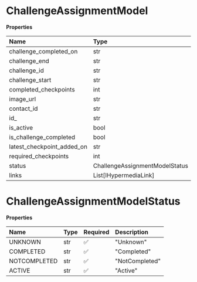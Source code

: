 # ChallengeAssignmentModel

**Properties**

| Name                       | Type                           | Required | Description |
| :------------------------- | :----------------------------- | :------- | :---------- |
| challenge_completed_on     | str                            | ❌       |             |
| challenge_end              | str                            | ❌       |             |
| challenge_id               | str                            | ❌       |             |
| challenge_start            | str                            | ❌       |             |
| completed_checkpoints      | int                            | ❌       |             |
| image_url                  | str                            | ❌       |             |
| contact_id                 | str                            | ❌       |             |
| id\_                       | str                            | ❌       |             |
| is_active                  | bool                           | ❌       |             |
| is_challenge_completed     | bool                           | ❌       |             |
| latest_checkpoint_added_on | str                            | ❌       |             |
| required_checkpoints       | int                            | ❌       |             |
| status                     | ChallengeAssignmentModelStatus | ❌       |             |
| links                      | List[IHypermediaLink]          | ❌       |             |

# ChallengeAssignmentModelStatus

**Properties**

| Name         | Type | Required | Description    |
| :----------- | :--- | :------- | :------------- |
| UNKNOWN      | str  | ✅       | "Unknown"      |
| COMPLETED    | str  | ✅       | "Completed"    |
| NOTCOMPLETED | str  | ✅       | "NotCompleted" |
| ACTIVE       | str  | ✅       | "Active"       |

<!-- This file was generated by liblab | https://liblab.com/ -->
